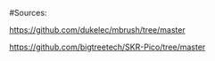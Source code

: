 #Sources:

https://github.com/dukelec/mbrush/tree/master

https://github.com/bigtreetech/SKR-Pico/tree/master
